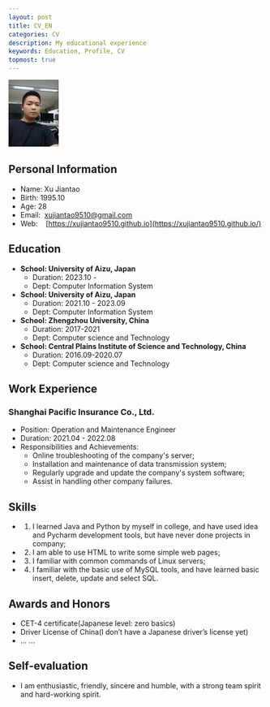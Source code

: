 ```yaml
---
layout: post
title: CV_EN
categories: CV
description: My educational experience
keywords: Education, Profile, CV
topmost: true
---
```


![](images/XJT.jpg)

## Personal Information
- Name:	Xu Jiantao
- Birth: 1995.10
- Age: 28
- Email:&nbsp;&nbsp;xujiantao9510@gmail.com
- Web:&nbsp;&nbsp;&nbsp;&nbsp;[https://xujiantao9510.github.io](https://xujiantao9510.github.io/)


## Education
- **School: 	University of Aizu, Japan**
  - Duration:	2023.10 -
  - Dept:	Computer Information System
- **School: 	University of Aizu, Japan**
  - Duration:	2021.10 - 2023.09
  - Dept:	Computer Information System
- **School:   Zhengzhou University, China**
  - Duration:	2017-2021
  - Dept:	Computer science and Technology
- **School:	  Central Plains Institute of Science and Technology, China**
  - Duration:		2016.09-2020.07
  - Dept: 	Computer science and Technology

## Work Experience
### Shanghai Pacific Insurance Co., Ltd.
- Position:	Operation and Maintenance Engineer
- Duration:	2021.04 - 2022.08
- Responsibilities and Achievements:
  -	Online troubleshooting of the company's server;
  -  Installation and maintenance of data transmission system;
  - Regularly upgrade and update the company's system software;
  - Assist in handling other company failures.

## Skills

- 1. I learned Java and Python by myself in college, and have used idea and Pycharm development tools, but have never done projects in company;
- 2. I am able to use HTML to write some simple web pages;
- 3. I familiar with common commands of Linux servers;
- 4. I familiar with the basic use of MySQL tools, and have learned basic insert, delete, update and select SQL.


## Awards and Honors

- CET-4 certificate(Japanese level: zero basics)
- Driver License of China(I don’t have a Japanese driver’s license yet)
- ... ...

## Self-evaluation

- I am enthusiastic, friendly, sincere and humble, with a strong team spirit and hard-working spirit. 